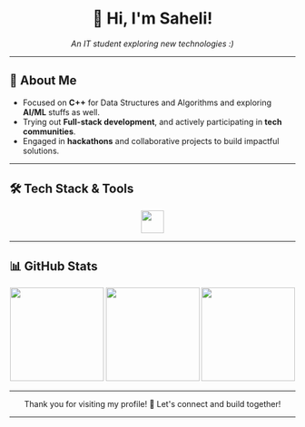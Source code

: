 <h1 align="center">👋 Hi, I'm Saheli!</h1>
<p align="center">
  <i>An IT student exploring new technologies :)</i>
</p>

---

## 🌟 About Me

-  Focused on **C++** for Data Structures and Algorithms and exploring **AI/ML** stuffs as well.
-  Trying out **Full-stack development**, and actively participating in **tech communities**.
-  Engaged in **hackathons** and collaborative projects to build impactful solutions.

---

## 🛠 Tech Stack & Tools

<p align="center">
  <img src="https://skillicons.dev/icons?i=react,firebase,c,cpp,java,python,git," height="40" />
</p>

---

## 📊 GitHub Stats

<div align="center">
  <img src="https://github-readme-stats.vercel.app/api?username=saheli56&show_icons=true&theme=github_dark&hide_border=false&count_private=true&include_all_commits=false" height="165" />
  <img src="https://nirzak-streak-stats.vercel.app/?user=saheli56&theme=github_dark&hide_border=false" height="165"/>
  <img src="https://github-readme-stats.vercel.app/api/top-langs/?username=saheli56&layout=compact&theme=github_dark&hide_border=false&langs_count=8" height="165"/>
</div>

---

<p align="center">
Thank you for visiting my profile! 👊 Let's connect and build together!
</p>

---

